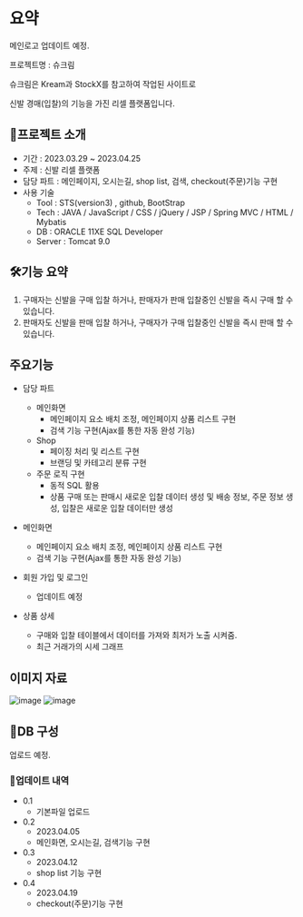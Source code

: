 # 요약
메인로고 업데이트 예정.

프로젝트명 : 슈크림

슈크림은 Kream과 StockX를 참고하여 작업된 사이트로

신발 경매(입찰)의 기능을 가진 리셀 플랫폼입니다.


## 📌프로젝트 소개 
* 기간 : 2023.03.29 ~ 2023.04.25
* 주제 : 신발 리셀 플랫폼
* 담당 파트 : 메인페이지, 오시는길, shop list, 검색, checkout(주문)기능 구현
* 사용 기술
    * Tool : STS(version3) , github, BootStrap
    * Tech : JAVA / JavaScript / CSS / jQuery / JSP / Spring MVC / HTML / Mybatis
    * DB : ORACLE 11XE SQL Developer
    * Server : Tomcat 9.0

## 🛠기능 요약
1. 구매자는 신발을 구매 입찰 하거나, 판매자가 판매 입찰중인 신발을 즉시 구매 할 수 있습니다.
2. 판매자도 신발을 판매 입찰 하거나, 구매자가 구매 입찰중인 신발을 즉시 판매 할 수 있습니다.

## 주요기능
* 담당 파트
  * 메인화면
    * 메인페이지 요소 배치 조정, 메인페이지 상품 리스트 구현
    * 검색 기능 구현(Ajax를 통한 자동 완성 기능)
  * Shop
    * 페이징 처리 및 리스트 구현
    * 브랜딩 및 카테고리 분류 구현 
  * 주문 로직 구현
    * 동적 SQL 활용
    * 상품 구매 또는 판매시 새로운 입찰 데이터 생성 및 배송 정보, 주문 정보 생성, 입찰은 새로운 입찰 데이터만 생성

* 메인화면
  * 메인페이지 요소 배치 조정, 메인페이지 상품 리스트 구현
  * 검색 기능 구현(Ajax를 통한 자동 완성 기능)
* 회원 가입 및 로그인
  * 업데이트 예정
* 상품 상세 
  * 구매와 입찰 테이블에서 데이터를 가져와 최저가 노출 시켜줌.
  * 최근 거래가의 시세 그래프


    

## 이미지 자료
![image](https://user-images.githubusercontent.com/115638416/232539493-413a7825-22a3-4a0d-b937-c92ba038bf14.png)
![image](https://user-images.githubusercontent.com/115638416/232538635-95481c2e-394e-4016-a085-522675c15290.png)


## 🔖DB 구성
업로드 예정.


### 🔄업데이트 내역
* 0.1 
  * 기본파일 업로드
* 0.2
  * 2023.04.05
  * 메인화면, 오시는길, 검색기능 구현
* 0.3
  * 2023.04.12
  * shop list 기능 구현
* 0.4
  * 2023.04.19
  * checkout(주문)기능 구현

